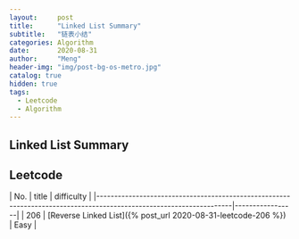 ```yaml
---
layout:     post
title:      "Linked List Summary"
subtitle:   "链表小结"
categories: Algorithm
date:       2020-08-31
author:     "Meng"
header-img: "img/post-bg-os-metro.jpg"
catalog: true
hidden: true
tags:
  - Leetcode
  - Algorithm
---
```


## Linked List Summary


## Leetcode

| No. | title                                                                                                        | difficulty      |
|--------------------------------------------------------------------------------------------------------------------|-----------------|
| 206 | [Reverse Linked List]({% post_url 2020-08-31-leetcode-206 %})                                                | Easy            |
